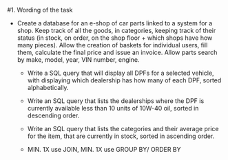 #1. Wording of the task
- Create a database for an e-shop of car parts linked to a system for a shop.
Keep track of all the goods, in categories, keeping track of their status (in stock, on order,
on the shop floor + which shops have how many pieces). Allow the creation of baskets for
individual users, fill them, calculate the final price and issue an invoice.
Allow parts search by make, model, year, VIN number, engine.

  - Write a SQL query that will display all DPFs for a selected vehicle, with
displaying which dealership has how many of each DPF,
sorted alphabetically.

  - Write an SQL query that lists the dealerships where the DPF is currently available
less than 10 units of 10W-40 oil, sorted in descending order.
  - Write an SQL query that lists the categories and their average price for the item,
that are currently in stock, sorted in ascending order.
  - MIN. 1X use JOIN, MIN. 1X use GROUP BY/ ORDER BY



